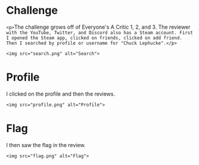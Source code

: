 <h1>Challenge</h1>

`<p>`The challenge grows off of Everyone's A Critic 1, 2, and 3. The reviewer `with the YouTube, Twitter, and Discord also has a Steam account. First I opened the Steam app, clicked on friends, clicked on add friend. Then I searched by profile or username for "Chuck Lephucke".</p>`

`<img src="search.png" alt="Search">`

<h1>Profile</h1>

<p>I clicked on the profile and then the reviews.</p>

`<img src="profile.png" alt="Profile">`

<h1>Flag</h1>

<p>I then saw the flag in the review.</p>

`<img src="flag.png" alt="Flag">`
